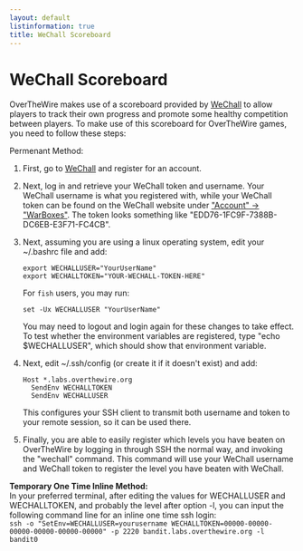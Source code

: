 ```yaml
---
layout: default
listinformation: true
title: WeChall Scoreboard
---
```


WeChall Scoreboard
==================

OverTheWire makes use of a scoreboard provided by [WeChall][] to allow
players to track their own progress and promote some healthy competition
between players. To make use of this scoreboard for OverTheWire games,
you need to follow these steps:

Permenant Method:
1.  First, go to [WeChall][] and register for an account.
2.  Next, log in and retrieve your WeChall token and username. Your
    WeChall username is what you registered with, while your WeChall
    token can be found on the WeChall website under ["Account" ->
    "WarBoxes"][warboxlink]. The token looks something like
    "EDD76-1FC9F-7388B-DC6EB-E3F71-FC4CB".
3.  Next, assuming you are using a linux operating system, edit your
    ~/.bashrc file and add:

        export WECHALLUSER="YourUserName"
        export WECHALLTOKEN="YOUR-WECHALL-TOKEN-HERE"

    For `fish` users, you may run:

        set -Ux WECHALLUSER "YourUserName"

    You may need to logout and login again for these changes to take
    effect. To test whether the environment variables are registered,
    type "echo $WECHALLUSER", which should show that environment
    variable.

4.  Next, edit ~/.ssh/config (or create it if it doesn't exist) and
    add:

        Host *.labs.overthewire.org
          SendEnv WECHALLTOKEN
          SendEnv WECHALLUSER

    This configures your SSH client to transmit both username and token
    to your remote session, so it can be used there.

5.  Finally, you are able to easily register which levels you have
    beaten on OverTheWire by logging in through SSH the normal way, and
    invoking the "wechall" command. This command will use your WeChall
    username and WeChall token to register the level you have beaten
    with WeChall.
    
**Temporary One Time Inline Method:**  
In your preferred terminal, after editing the values for WECHALLUSER and WECHALLTOKEN, and probably the level after option -l, you can input the following command line for an inline one time ssh login:  
```ssh -o "SetEnv=WECHALLUSER=yourusername WECHALLTOKEN=00000-00000-00000-00000-00000-00000" -p 2220 bandit.labs.overthewire.org -l bandit0```

[WeChall]: https://www.wechall.net
[warboxlink]: https://www.wechall.net/warboxes

